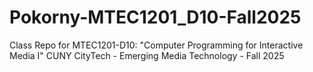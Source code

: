 # Pokorny-MTEC1201_D10-Fall2025
Class Repo for MTEC1201-D10: "Computer Programming for Interactive Media I"
CUNY CityTech - Emerging Media Technology - Fall 2025
